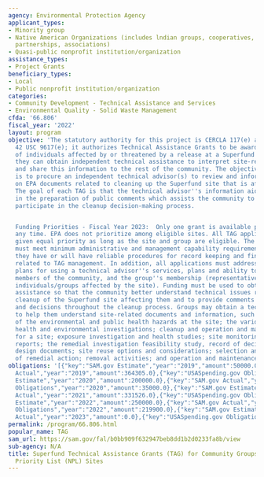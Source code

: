 ```yaml
---
agency: Environmental Protection Agency
applicant_types:
- Minority group
- Native American Organizations (includes lndian groups, cooperatives, corporations,
  partnerships, associations)
- Quasi-public nonprofit institution/organization
assistance_types:
- Project Grants
beneficiary_types:
- Local
- Public nonprofit institution/organization
categories:
- Community Development - Technical Assistance and Services
- Environmental Quality - Solid Waste Management
cfda: '66.806'
fiscal_year: '2022'
layout: program
objective: 'The statutory authority for this project is CERCLA 117(e) as amended by
  42 USC 9617(e); it authorizes Technical Assistance Grants to be awarded to groups
  of individuals affected by or threatened by a release at a Superfund site so that
  they can obtain independent technical assistance to interpret site-related documents
  and share this information to the rest of the community. The objective of each TAG
  is to procure an independent technical advisor(s) to review and inform the community
  on EPA documents related to cleaning up the Superfund site that is affecting them.
  The goal of each TAG is that the technical advisor''s information aids the community
  in the preparation of public comments which assists the community to more meaningfully
  participate in the cleanup decision-making process.


  Funding Priorities - Fiscal Year 2023:  Only one grant is available per site, at
  any time. EPA does not prioritize among eligible sites. All TAG applications are
  given equal priority as long as the site and group are eligible. The applicant group
  must meet minimum administrative and management capability requirements by demonstrating
  they have or will have reliable procedures for record keeping and financial accountability
  related to TAG management. In addition, all applications must address the following:
  plans for using a technical advisor''s services, plans and ability to inform other
  members of the community, and the group''s membership (representative of the different
  individuals/groups affected by the site). Funding must be used to obtain technical
  assistance so that the community better understand technical issues related to the
  cleanup of the Superfund site affecting them and to provide comments on technical
  and decisions throughout the cleanup process. Groups may obtain a technical advisor
  to help them understand site-related documents and information, such as: the nature
  of the environmental and public health hazards at the site; the various stages of
  health and environmental investigations; cleanup and operation and maintenance activities
  for a site; exposure investigation and health studies; site monitoring plans and
  reports; the remedial investigation feasibility study, record of decision, remedial
  design documents; site reuse options and considerations; selection and construction
  of remedial action; removal activities; and operation and maintenance.'
obligations: '[{"key":"SAM.gov Estimate","year":"2019","amount":50000.0},{"key":"SAM.gov
  Actual","year":"2019","amount":364305.0},{"key":"USASpending.gov Obligations","year":"2019","amount":524305.0},{"key":"SAM.gov
  Estimate","year":"2020","amount":200000.0},{"key":"SAM.gov Actual","year":"2020","amount":200000.0},{"key":"USASpending.gov
  Obligations","year":"2020","amount":35000.0},{"key":"SAM.gov Estimate","year":"2021","amount":275000.0},{"key":"SAM.gov
  Actual","year":"2021","amount":331526.0},{"key":"USASpending.gov Obligations","year":"2021","amount":251626.0},{"key":"SAM.gov
  Estimate","year":"2022","amount":250000.0},{"key":"SAM.gov Actual","year":"2022","amount":250000.0},{"key":"USASpending.gov
  Obligations","year":"2022","amount":219900.0},{"key":"SAM.gov Estimate","year":"2023","amount":225000.0},{"key":"SAM.gov
  Actual","year":"2023","amount":0.0},{"key":"USASpending.gov Obligations","year":"2023","amount":331500.0}]'
permalink: /program/66.806.html
popular_name: TAG
sam_url: https://sam.gov/fal/b0bb909f632947beb8dd1b2d0233fa8b/view
sub-agency: N/A
title: Superfund Technical Assistance Grants (TAG) for Community Groups at National
  Priority List (NPL) Sites
---
```

